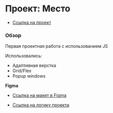 # Проект: Место

* [Ссылка на проект](https://larannma.github.io/mesto/)

### Обзор

Первая проектная работа с использованием JS

Использовались:

* Адаптивная верстка
* Grid/Flex
* Popup windows

**Figma**

* [Ссылка на макет в Figma](https://www.figma.com/file/2cn9N9jSkmxD84oJik7xL7/JavaScript.-Sprint-4?node-id=0%3A1)

* [Ссылка на логику проекта](https://miro.com/app/board/uXjVMVnofuQ=/?share_link_id=603517176681)
